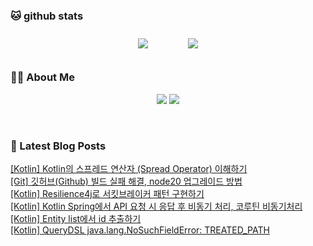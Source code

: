 
###  🐱 github stats  

<div id="main" align="center">
    <img src="https://github-readme-stats.vercel.app/api?username=peterica&count_private=true&show_icons=true&theme=radical"
        style="height: auto; margin-left: 20px; margin-right: 20px; padding: 10px;"/>
    <img src="https://github-readme-stats.vercel.app/api/top-langs/?username=peterica&layout=compact"   
        style="height: auto; margin-left: 20px; margin-right: 20px; padding: 10px;"/>
</div>

###  💁‍♀️ About Me  
<p align="center">
    <a href="https://peterica.tistory.com/"><img src="https://img.shields.io/badge/Blog-FF5722?style=flat-square&logo=Blogger&logoColor=white"/></a>
    <a href="mailto:ilovefran.ofm@gmail.com"><img src="https://img.shields.io/badge/Gmail-d14836?style=flat-square&logo=Gmail&logoColor=white&link=ilovefran.ofm@gmail.com"/></a>
</p>

<br>

### 📕 Latest Blog Posts   

<a href ="https://peterica.tistory.com/717"> [Kotlin] Kotlin의 스프레드 연산자 (Spread Operator) 이해하기 </a> <br><a href ="https://peterica.tistory.com/716"> [Git] 깃허브(Github) 빌드 실패 해결, node20 업그레이드 방법 </a> <br><a href ="https://peterica.tistory.com/715"> [Kotlin] Resilience4j로 서킷브레이커 패턴 구현하기 </a> <br><a href ="https://peterica.tistory.com/714"> [Kotlin] Kotlin Spring에서 API 요청 시 응답 후 비동기 처리, 코루틴 비동기처리 </a> <br><a href ="https://peterica.tistory.com/713"> [Kotlin] Entity list에서 id 추출하기 </a> <br><a href ="https://peterica.tistory.com/710"> [Kotlin] QueryDSL java.lang.NoSuchFieldError: TREATED_PATH </a> <br>